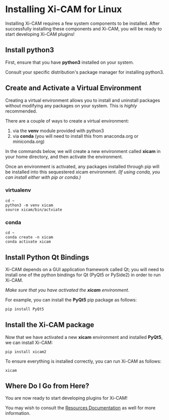 # Installing Xi-CAM for Linux

Installing Xi-CAM requires a few system components to be installed.
After successfully installing these components and Xi-CAM,
you will be ready to start developing Xi-CAM plugins!

## Install python3

First, ensure that you have **python3** installed on your system.

Consult your specific distribution's package manager for installing python3.

## Create and Activate a Virtual Environment

Creating a virtual environment allows you to install and uninstall packages
without modifying any packages on your system. This is *highly* recommended.

There are a couple of ways to create a virtual environment:

1. via the **venv** module provided with python3
1. via **conda** (you will need to install this from anaconda.org or miniconda.org)

In the commands below, we will create a new environment called **xicam**
in your home directory, and then activate the environment. 

Once an environment is activated, any packages installed through pip will be installed into this
sequestered xicam environment. *(If using conda, you can install either with pip or conda.)*

### virtualenv

```
cd ~
python3 -m venv xicam
source xicam/bin/actviate
```

### conda

```
cd ~
conda create -n xicam
conda activate xicam
```

## Install Python Qt Bindings

Xi-CAM depends on a GUI application framework called Qt;
you will need to install
one of the python bindings for Qt (PyQt5 or PySide2) in order to run Xi-CAM.

*Make sure that you have activated the **xicam** environment.*

For example, you can install the **PyQt5** pip package as follows:
```bash
pip install PyQt5
```

## Install the Xi-CAM package

Now that we have activated a new **xicam** environment and installed **PyQt5**,
we can install Xi-CAM:

```
pip install xicam2
```

To ensure everything is installed correctly, you can run Xi-CAM as follows:

```
xicam
```

## Where Do I Go from Here?

You are now ready to start developing plugins for Xi-CAM!

You may wish to consult the [Resources Documentation](resources.md) as well for more information.